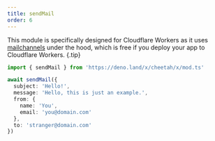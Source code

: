```yaml
---
title: sendMail
order: 6
---
```


This module is specifically designed for Cloudflare Workers as it uses [mailchannels](https://blog.cloudflare.com/sending-email-from-workers-with-mailchannels) under the hood, which is free if you deploy your app to Cloudflare Workers. {.tip}

```ts
import { sendMail } from 'https://deno.land/x/cheetah/x/mod.ts'

await sendMail({
  subject: 'Hello!',
  message: 'Hello, this is just an example.',
  from: {
    name: 'You',
    email: 'you@domain.com'
  },
  to: 'stranger@domain.com'
})
```
